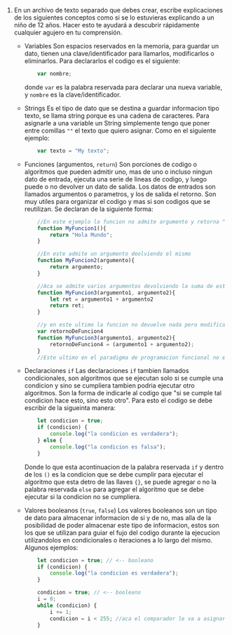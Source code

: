 1. En un archivo de texto separado que debes crear, escribe explicaciones de los siguientes conceptos como si se lo estuvieras explicando a un niño de 12 años. Hacer esto te ayudará a descubrir rápidamente cualquier agujero en tu comprensión.

	* Variables
        Son espacios reservados en la memoria, para guardar un dato, tienen una clave/identificador para llamarlos, modificarlos o eliminarlos.
        Para declararlos el codigo es el siguiente:
        ```javascript
            var nombre;
        ```
        donde `var` es la palabra reservada para declarar una nueva variable, y `nombre` es la clave/identificador.

    * Strings
        Es el tipo de dato que se destina a guardar informacion tipo texto, se llama string porque es una cadena de caracteres.
        Para asignarle a una variable un String simplemente tengo que poner entre comillas `""` el texto que quiero asignar.
        Como en el siguiente ejemplo:
        ```javascript
            var texto = "My texto";
        ```

	* Funciones (argumentos, `return`)
        Son porciones de codigo o algoritmos que pueden admitir uno, mas de uno o incluso ningun dato de entrada, ejecuta una serie de lineas de codigo, y luego puede o no devolver un dato de salida.
        Los datos de entrados son llamados argumentos o parametros, y los de salida el retorno.
        Son muy utiles para organizar el codigo y mas si son codigos que se reutilizan.
        Se declaran de la siguiente forma:
        ```javascript
            //En este ejemplo la funcion no admite argumento y retorna "hola Mundo"
            function MyFuncion1(){
                return "Hola Mundo";
            }

            //En este admite un argumento deolviendo el mismo
            function MyFuncion2(argumento){
                return argumento;
            }

            //Aca se admite varios argumentos devolviendo la suma de estos
            function MyFuncion3(argumento1, argumento2){
                let ret = argumento1 + argumento2
                return ret;
            }

            //y en este ultimo la funcion no devuelve nada pero modifica una variable previamente modificada
            var retornoDeFuncion4
            function MyFuncion3(argumento1, argumento2){
                retornoDeFuncion4 = (argumento1 + argumento2);
            }
            //Este ultimo en el paradigma de programacion funcional no esta bien visto
        ```

	* Declaraciones `if`
        Las declaraciones `if` tambien llamados condicionales, son algoritmos que se ejecutan solo si se cumple una condicion y sino se cumpliera tambien podria ejecutar otro algoritmos.
        Son la forma de indicarle al codigo que "si se cumple tal condicion hace esto, sino esto otro".
        Para esto el codigo se debe escribir de la sigueinta manera:
        ```javascript
            let condicion = true;
            if (condicion) {
                console.log("la condicion es verdadera");
            } else {
                console.log("la condicion es falsa");
            }
        ```
        Donde lo que esta acontinuacion de la palabra reservada `if` y dentro de los `()` es la condicion que se debe cumplir para ejecutar el algoritmo que esta detro de las llaves `{}`, se puede agregar o no la palabra reservada `else` para agregar el algoritmo que se debe ejecutar si la condicion no se cumpliera.

	* Valores booleanos (`true`, `false`)
        Los valores booleanos son un tipo de dato para almacenar informacion de si y de no, mas alla de la posibilidad de poder almacenar este tipo de informacion, estos son los que se utilizan para guiar el fujo del codigo durante la ejecucion utilizandolos en condicionales o iteraciones a lo largo del mismo.
        Algunos ejemplos:
        ```javascript
            let condicion = true; // <-- booleano
            if (condicion) {
                console.log("la condicion es verdadera");
            }

            condicion = true; // <-- booleano
            i = 0;
            while (condicion) {
                i += 1;
                condicion = i < 255; //aca el comparador le va a asignar el vlaor de false cuando i alcance 255
            }
        ```